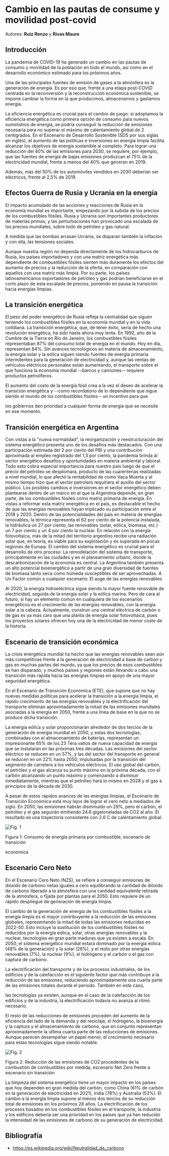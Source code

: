 # Cambio en las pautas de consume y movilidad post-covid

Autores:
**Ruiz Renzo** y **Rivas Mauro**

## Introducción

 La pandemia de COVID-19 ha generado un cambio en las pautas de consumo
 y movilidad de la población en todo el mundo, así como en el
 desarrollo económico estimado para los próximos años.

 Una de las principales fuentes de emisión de gases a la atmósfera es
 la generación de energía. Es por eso que, frente a una etapa
 post-COVID centrada en la reconversión y la reconstrucción económica
 sostenible, se impone cambiar la forma en la que producimos,
 almacenamos y gastamos energía.

 La eficiencia energética es crucial para el cambio de juego: si
 adoptamos la eficiencia energética como primera opción de consumo para
 nuevos suministros de energía, se podría conseguir la reducción de
 emisiones necesaria para no superar el máximo de calentamiento global
 de 2 centígrados. En el Escenario de Desarrollo Sostenible (SDS por sus siglas
 en inglés), el aumento de las políticas e inversiones en energía
 limpia facilita alcanzar los objetivos de energía sostenible al
 completo. Para lograr una reducción del 40% de las emisiones para
 2030, se requiere, por ejemplo, que las fuentes de energía de bajas
 emisiones produzcan el 75% de la electricidad mundial, frente a menos
 del 40% que generan en 2019.



 Además, más del 50% de los automóviles vendidos en 2030 deberían ser
 eléctricos, frente al 2,5% de 2019.

## Efectos Guerra de Rusia y Ucrania en la energía

 El impacto acumulado de las acciones y reacciones de Rusia en la
 economía mundial es importante, empezando por la subida de los precios
 de los combustibles fósiles. Rusia y Ucrania son importantes
 productores de materias primas, y las perturbaciones han provocado una
 escalada de los precios mundiales, sobre todo de petróleo y gas
 natural.

 A medida que las bombas arrasan Ucrania, se disparan también la
 inflación y con ella, las tensiones sociales.

 Aunque nuestra región no dependa directamente de los hidrocarburos de
 Rusia, los países importadores y con una matriz energética más
 dependiente de combustibles fósiles sienten más duramente los efectos
 del aumento de precios y la reducción de la oferta, en comparación con
 aquellos con una matriz más limpia. Por su parte, los países
 latinoamericanos exportadores de petróleo y gas podrían beneficiarse
 en el corto plazo de esta escalada de precios, poniendo en pausa la
 transición hacia energías limpias.

## La transición energética 

 El peso del poder energético de Rusia refleja la centralidad que
 siguen teniendo los combustibles fósiles en la economía mundial y en
 la vida cotidiana. La transición energética, que, de tener éxito,
 sería de hecho una revolución energética, ha sido hasta ahora muy
 lenta. En 1992, año de la Cumbre de la Tierra en Río de Janeiro, los
 combustibles fósiles representaban 87% del consumo total de energía en
 el mundo. Hoy en día, representan 84%. Sin avances tecnológicos en
 materia de almacenamiento, la energía solar y la eólica siguen siendo
 fuentes de energía primaria intermitentes para la generación de
 electricidad y, aunque las ventas de vehículos eléctricos personales
 están aumentando, el transporte sobre el que funciona la economía
 mundial --barcos y camiones-- requiere productos petrolíferos.

 El aumento del costo de la energía fósil crea a la vez el deseo de
 acelerar la transición energética y --como recordatorio de lo
 dependiente que sigue siendo el mundo de los combustibles fósiles-- un
 incentivo para que

 los gobiernos den prioridad a cualquier forma de energía que se
 necesite en ese momento.


## Transición energética en Argentina

Con vistas a la "nueva normalidad", la reorganización y
 reestructuración del sistema energético presenta uno de los desafíos
 más destacados. Con una participación estimada del 2 por ciento del
 PBI y una contribución aproximada al empleo registrado del 1,3 por
 ciento, la pandemia brinda al sector energético desafíos y
 oportunidades en materia ambiental y laboral. Todo esto cobra especial
 importancia para nuestro país luego de que el precio del petróleo se
 desplomara, producto de las cuarentenas realizadas a nivel mundial, lo
 que afectó la rentabilidad de como Vaca Muerta y al mismo tiempo hizo
 que el sector petrolero requiriera el auxilio del sector público. Los
 posibles cambios e inversiones en el sector energético deben
 plantearse dentro de un marco en el que la Argentina depende, en gran
 parte, de los combustibles fósiles como matriz primaria de energía. En
 vistas a reformar esta matriz energética en el país, es destacable el
 hecho de que las energías renovables hayan triplicado su participación
 entre el 2018 y 2020. Dentro de las potencialidades del país en
 materia de energías renovables, la térmica representa el 62 por ciento
 de la potencia instalada, la hidráulica un 27 por ciento, las
 renovables (solar, eólica, biomasa, etc.) un 7 por ciento y un 4 por
 ciento la nuclear. En relación con la energía fotovoltaica, más de la
 mitad del territorio argentino recibe una radiación solar que, en
 teoría, es viable para su explotación y es superada en pocas regiones
 de Europa. El cambio del sistema energético es crucial para el
 desarrollo de otro proceso: La remodelación del sistema de transporte,
 principalmente en las ciudades y en el planeamiento urbano, donde la
 descarbonización de la economía es central. La Argentina también
 presenta un alto potencial bioenergético a partir de una gran
 diversidad de fuentes de biomasa tanto seca como húmeda susceptibles
 de ser aprovechadas. 4. Un Factor común a cualquier escenario: El auge
 de las energías renovables

 Al 2020, la energía hidroeléctrica sigue siendo la mayor fuente
 renovable de electricidad, seguida de la energía solar y la eólica
 marina. Pero de
 cara al futuro, si hay un elemento común en cualquiera de los
 escenarios energéticos es el crecimiento de las energías renovables,
 con la energía solar a la cabeza. Actualmente, construir una central
 eléctrica de carbón o de gas es ya más caro que una planta de energía
 solar fotovoltaica, pues los proyectos solares ofrecen hoy una de la
 electricidad de menor coste de la historia.

## Escenario de transición económica

 La crisis energética mundial ha hecho que las energías renovables sean
 aún más competitivas frente a la generación de electricidad a base de
 carbón y gas en muchas partes del mundo, ya que los precios de esos
 combustibles se han disparado, y muchos países y regiones están
 llevando a cabo una transición más rápida hacia las energías limpias
en apoyo de una mayor seguridad energética.

 En el Escenario de Transición Económica (ETE), que supone que no hay
 nuevas medidas políticas para acelerar la transición a la energía
 limpia, el rápido crecimiento de las energías renovables y la
 electrificación del transporte eliminan aproximadamente la mitad de
 las emisiones mundiales asociadas a la energía en 2050, frente a una
 línea de base en la que no se produce dicha transición.

 La energía eólica y solar proporcionarán alrededor de dos tercios de
 la generación de energía mundial en 2050, y estas dos tecnologías,
 combinadas con el almacenamiento de baterías, representan un
 impresionante 85% de los 23 Tera vatios de nueva capacidad de energía
 que se instalarán en las próximas tres décadas. Las emisiones del
 sector eléctrico se reducen en un 57%, y las del sector del transporte
 en general se reducen en un 22% hasta 2050, impulsadas por la
 transición del segmento de carretera a los vehículos eléctricos. El
 uso global del carbón, el petróleo y el gas alcanza su punto máximo en
 la próxima década, con el carbón alcanzando un punto máximo y
 comenzando a disminuir inmediatamente, mientras que el petróleo hará
 lo mismo en 2028 y el gas a principios de la década de 2030.

 A pesar de estos rápidos avances de las energías limpias, el Escenario
 de Transición Económica está muy lejos de lograr el cero neto a
 mediados de siglo. En 2050, las emisiones habrán disminuido un 29%,
 pero el carbón, el petróleo y el gas seguirán emitiendo 24.6
 gigatoneladas de CO2 al año. El resultado es una trayectoria
 consistente con 2.6 C de calentamiento global.


![Fig. 1](images/cap3_-000.png)

Figura 1: Consumo de energía primaria por combustible, escenario de
transición

económica

##  Escenario Cero Neto

 En el Escenario Cero Neto (NZS), se refiere a conseguir emisiones de
 dióxido de carbono netas iguales a cero equilibrando la cantidad de
 dióxido de carbono liberado a la atmósfera con una cantidad
 equivalente retirada de la atmósfera, o fijada por plantas para el
 2050. Esto requiere de un rápido despliegue de generación de energía
 limpia.

 El cambio de la generación de energía de los combustibles fósiles a la
 energía limpia es el mayor contribuyente a la reducción de las
 emisiones globales, representando la mitad de todas las emisiones
 reducidas en 2022-50. Esto incluye la sustitución de los combustibles
 fósiles no reducidos por la energía eólica, solar, otras energías
 renovables y la nuclear, tecnologías en gran parte maduras que ya
 existen a escala. En 2050, el sistema energético mundial estará
 dominado por la energía eólica (48% de la generación) y la solar
 (26%), y el resto por otras energías renovables (7%), la nuclear (9%),
 el hidrógeno y el carbón o el gas con captura de carbono.

 La electrificación del transporte y de los procesos industriales, de
 los edificios y de la calefacción es el siguiente factor que más
 contribuye a la reducción de las emisiones, reduciendo aproximadamente
 una cuarta parte de las emisiones totales durante el periodo. También
 en este caso,


 las tecnologías ya existen, aunque en el caso de la calefacción de los
 edificios y de la industria, la electrificación todavía no avanza al
 ritmo necesario.

 El resto de las reducciones de emisiones proceden del aumento de la
 eficiencia del lado de la demanda y del reciclaje, el hidrógeno, la
 bioenergía y la captura y el almacenamiento de carbono, que en
 conjunto representan aproximadamente la última cuarta parte de las
 reducciones de emisiones. Aunque parecen desempeñar un papel menor, el
 crecimiento necesario para estas tecnologías sigue siendo notable.

![Fig. 2](images/cap3_-001.png)

 Figura 2: Reducción de las emisiones de CO2 procedentes de la
 combustión de combustibles por medida, escenario Net Zero frente a
 escenario sin transición


 La limpieza del sistema energético tiene un mayor impacto en los
 países que hoy dependen en gran medida del carbón, como China (61% de
 carbón en la generación de electricidad en 2021), India (78%) y
 Australia (53%). El cambio a la energía limpia supone al menos dos
 tercios de su reducción total de emisiones en los próximos 28 años. La
 electrificación de los procesos basados en los combustibles fósiles en
 el transporte, la industria y los edificios debería ser una prioridad
 en los países que ya han reducido la intensidad de las emisiones de
 carbono de su generación de electricidad.

##  Bibliografía

- https://es.wikipedia.org/wiki/Neutralidad_de_carbono



